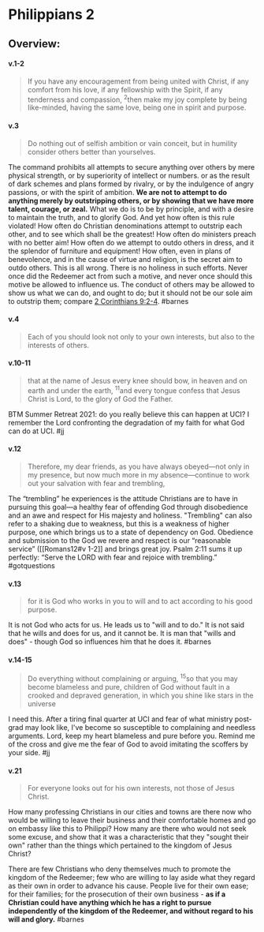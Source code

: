# Philippians 2

## Overview:



#### v.1-2
>If you have any encouragement from being united with Christ, if any comfort from his love, if any fellowship with the Spirit, if any tenderness and compassion, <sup>2</sup>then make my joy complete by being like-minded, having the same love, being one in spirit and purpose.

#### v.3
>Do nothing out of selfish ambition or vain conceit, but in humility consider others better than yourselves.

The command prohibits all attempts to secure anything over others by mere physical strength, or by superiority of intellect or numbers. or as the result of dark schemes and plans formed by rivalry, or by the indulgence of angry passions, or with the spirit of ambition. **We are not to attempt to do anything merely by outstripping others, or by showing that we have more talent, courage, or zeal.** What we do is to be by principle, and with a desire to maintain the truth, and to glorify God. And yet how often is this rule violated! How often do Christian denominations attempt to outstrip each other, and to see which shall be the greatest! How often do ministers preach with no better aim! How often do we attempt to outdo others in dress, and it the splendor of furniture and equipment! How often, even in plans of benevolence, and in the cause of virtue and religion, is the secret aim to outdo others. This is all wrong. There is no holiness in such efforts. Never once did the Redeemer act from such a motive, and never once should this motive be allowed to influence us. The conduct of others may be allowed to show us what we can do, and ought to do; but it should not be our sole aim to outstrip them; compare [2 Corinthians 9:2-4](http://biblehub.com/2_corinthians/9-2.htm).
#barnes 

#### v.4
>Each of you should look not only to your own interests, but also to the interests of others.

#### v.10-11
>that at the name of Jesus every knee should bow, in heaven and on earth and under the earth, <sup>11</sup>and every tongue confess that Jesus Christ is Lord, to the glory of God the Father.

BTM Summer Retreat 2021: do you really believe this can happen at UCI? I remember the Lord confronting the degradation of my faith for what God can do at UCI. 
#jj 

#### v.12
>Therefore, my dear friends, as you have always obeyed—not only in my presence, but now much more in my absence—continue to work out your salvation with fear and trembling,

The “trembling” he experiences is the attitude Christians are to have in pursuing this goal—a healthy fear of offending God through disobedience and an awe and respect for His majesty and holiness. "Trembling" can also refer to a shaking due to weakness, but this is a weakness of higher purpose, one which brings us to a state of dependency on God. Obedience and submission to the God we revere and respect is our “reasonable service” ([[Romans12#v 1-2]] and brings great joy. Psalm 2:11 sums it up perfectly: “Serve the LORD with fear and rejoice with trembling.”
#gotquestions 

#### v.13
>for it is God who works in you to will and to act according to his good purpose.

It is not God who acts for us. He leads us to "will and to do." It is not said that he wills and does for us, and it cannot be. It is man that "wills and does" - though God so influences him that he does it.
#barnes 

#### v.14-15
>Do everything without complaining or arguing, <sup>15</sup>so that you may become blameless and pure, children of God without fault in a crooked and depraved generation, in which you shine like stars in the universe

I need this. After a tiring final quarter at UCI and fear of what ministry post-grad may look like, I've become so susceptible to complaining and needless arguments. Lord, keep my heart blameless and pure before you. Remind me of the cross and give me the fear of God to avoid imitating the scoffers by your side.
#jj 

#### v.21
>For everyone looks out for his own interests, not those of Jesus Christ.

How many professing Christians in our cities and towns are there now who would be willing to leave their business and their comfortable homes and go on embassy like this to Philippi? How many are there who would not seek some excuse, and show that it was a characteristic that they "sought their own" rather than the things which pertained to the kingdom of Jesus Christ?

There are few Christians who deny themselves much to promote the kingdom of the Redeemer; few who are willing to lay aside what they regard as their own in order to advance his cause. People live for their own ease; for their families; for the prosecution of their own business - **as if a Christian could have anything which he has a right to pursue independently of the kingdom of the Redeemer, and without regard to his will and glory.**
#barnes 

